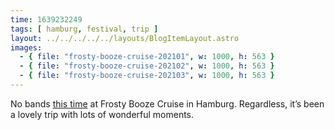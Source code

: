 ```yaml
---
time: 1639232249
tags: [ hamburg, festival, trip ]
layout: ../../../../../layouts/BlogItemLayout.astro
images:
  - { file: "frosty-booze-cruise-202101", w: 1000, h: 563 }
  - { file: "frosty-booze-cruise-202102", w: 1000, h: 563 }
  - { file: "frosty-booze-cruise-202103", w: 1000, h: 563 }
---
```


No bands [this time](https://hamburg.boozecruise.de/2021/12/03/booze-cruise-v-cancelled/) at Frosty Booze Cruise in Hamburg. Regardless, it’s been a lovely trip with lots of wonderful moments.
